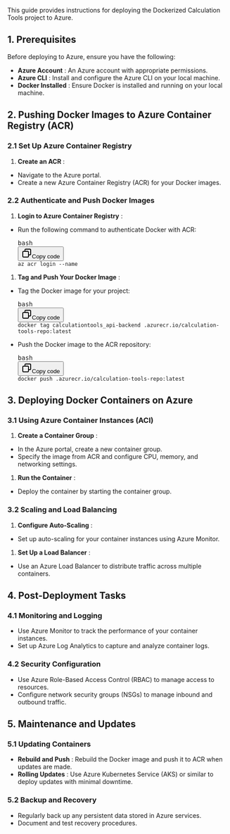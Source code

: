 This guide provides instructions for deploying the Dockerized Calculation Tools project to Azure.

## 1. Prerequisites

Before deploying to Azure, ensure you have the following:

* **Azure Account** : An Azure account with appropriate permissions.
* **Azure CLI** : Install and configure the Azure CLI on your local machine.
* **Docker Installed** : Ensure Docker is installed and running on your local machine.

## 2. Pushing Docker Images to Azure Container Registry (ACR)

### 2.1 Set Up Azure Container Registry

1. **Create an ACR** :

* Navigate to the Azure portal.
* Create a new Azure Container Registry (ACR) for your Docker images.

### 2.2 Authenticate and Push Docker Images

1. **Login to Azure Container Registry** :

* Run the following command to authenticate Docker with ACR:
  <pre><div class="dark bg-gray-950 rounded-md border-[0.5px] border-token-border-medium"><div class="flex items-center relative text-token-text-secondary bg-token-main-surface-secondary px-4 py-2 text-xs font-sans justify-between rounded-t-md"><span>bash</span><div class="flex items-center"><span class="" data-state="closed"><button class="flex gap-1 items-center"><svg xmlns="http://www.w3.org/2000/svg" width="24" height="24" fill="none" viewBox="0 0 24 24" class="icon-sm"><path fill="currentColor" fill-rule="evenodd" d="M7 5a3 3 0 0 1 3-3h9a3 3 0 0 1 3 3v9a3 3 0 0 1-3 3h-2v2a3 3 0 0 1-3 3H5a3 3 0 0 1-3-3v-9a3 3 0 0 1 3-3h2zm2 2h5a3 3 0 0 1 3 3v5h2a1 1 0 0 0 1-1V5a1 1 0 0 0-1-1h-9a1 1 0 0 0-1 1zM5 9a1 1 0 0 0-1 1v9a1 1 0 0 0 1 1h9a1 1 0 0 0 1-1v-9a1 1 0 0 0-1-1z" clip-rule="evenodd"></path></svg>Copy code</button></span></div></div><div class="overflow-y-auto p-4" dir="ltr"><code class="!whitespace-pre hljs language-bash">az acr login --name <registry_name>
  </code></div></div></pre>

1. **Tag and Push Your Docker Image** :

* Tag the Docker image for your project:
  <pre><div class="dark bg-gray-950 rounded-md border-[0.5px] border-token-border-medium"><div class="flex items-center relative text-token-text-secondary bg-token-main-surface-secondary px-4 py-2 text-xs font-sans justify-between rounded-t-md"><span>bash</span><div class="flex items-center"><span class="" data-state="closed"><button class="flex gap-1 items-center"><svg xmlns="http://www.w3.org/2000/svg" width="24" height="24" fill="none" viewBox="0 0 24 24" class="icon-sm"><path fill="currentColor" fill-rule="evenodd" d="M7 5a3 3 0 0 1 3-3h9a3 3 0 0 1 3 3v9a3 3 0 0 1-3 3h-2v2a3 3 0 0 1-3 3H5a3 3 0 0 1-3-3v-9a3 3 0 0 1 3-3h2zm2 2h5a3 3 0 0 1 3 3v5h2a1 1 0 0 0 1-1V5a1 1 0 0 0-1-1h-9a1 1 0 0 0-1 1zM5 9a1 1 0 0 0-1 1v9a1 1 0 0 0 1 1h9a1 1 0 0 0 1-1v-9a1 1 0 0 0-1-1z" clip-rule="evenodd"></path></svg>Copy code</button></span></div></div><div class="overflow-y-auto p-4" dir="ltr"><code class="!whitespace-pre hljs language-bash">docker tag calculationtools_api-backend <registry_name>.azurecr.io/calculation-tools-repo:latest
  </code></div></div></pre>
* Push the Docker image to the ACR repository:
  <pre><div class="dark bg-gray-950 rounded-md border-[0.5px] border-token-border-medium"><div class="flex items-center relative text-token-text-secondary bg-token-main-surface-secondary px-4 py-2 text-xs font-sans justify-between rounded-t-md"><span>bash</span><div class="flex items-center"><span class="" data-state="closed"><button class="flex gap-1 items-center"><svg xmlns="http://www.w3.org/2000/svg" width="24" height="24" fill="none" viewBox="0 0 24 24" class="icon-sm"><path fill="currentColor" fill-rule="evenodd" d="M7 5a3 3 0 0 1 3-3h9a3 3 0 0 1 3 3v9a3 3 0 0 1-3 3h-2v2a3 3 0 0 1-3 3H5a3 3 0 0 1-3-3v-9a3 3 0 0 1 3-3h2zm2 2h5a3 3 0 0 1 3 3v5h2a1 1 0 0 0 1-1V5a1 1 0 0 0-1-1h-9a1 1 0 0 0-1 1zM5 9a1 1 0 0 0-1 1v9a1 1 0 0 0 1 1h9a1 1 0 0 0 1-1v-9a1 1 0 0 0-1-1z" clip-rule="evenodd"></path></svg>Copy code</button></span></div></div><div class="overflow-y-auto p-4" dir="ltr"><code class="!whitespace-pre hljs language-bash">docker push <registry_name>.azurecr.io/calculation-tools-repo:latest
  </code></div></div></pre>

## 3. Deploying Docker Containers on Azure

### 3.1 Using Azure Container Instances (ACI)

1. **Create a Container Group** :

* In the Azure portal, create a new container group.
* Specify the image from ACR and configure CPU, memory, and networking settings.

1. **Run the Container** :

* Deploy the container by starting the container group.

### 3.2 Scaling and Load Balancing

1. **Configure Auto-Scaling** :

* Set up auto-scaling for your container instances using Azure Monitor.

1. **Set Up a Load Balancer** :

* Use an Azure Load Balancer to distribute traffic across multiple containers.

## 4. Post-Deployment Tasks

### 4.1 Monitoring and Logging

* Use Azure Monitor to track the performance of your container instances.
* Set up Azure Log Analytics to capture and analyze container logs.

### 4.2 Security Configuration

* Use Azure Role-Based Access Control (RBAC) to manage access to resources.
* Configure network security groups (NSGs) to manage inbound and outbound traffic.

## 5. Maintenance and Updates

### 5.1 Updating Containers

* **Rebuild and Push** : Rebuild the Docker image and push it to ACR when updates are made.
* **Rolling Updates** : Use Azure Kubernetes Service (AKS) or similar to deploy updates with minimal downtime.

### 5.2 Backup and Recovery

* Regularly back up any persistent data stored in Azure services.
* Document and test recovery procedures.
